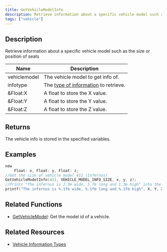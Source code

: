 ```yaml
---
title: GetVehicleModelInfo
description: Retrieve information about a specific vehicle model such as the size or position of seats.
tags: ["vehicle"]
---
```


## Description

Retrieve information about a specific vehicle model such as the size or position of seats

| Name         | Description                          											|
| ------------ | ------------------------------------------------------------------------------ |
| vehiclemodel | The vehicle model to get info of.    											|
| infotype     | The [type of information](../resources/vehicleinformationtypes) to retrieve.	|
| &Float:X     | A float to store the X value.        											|
| &Float:Y     | A float to store the Y value.        											|
| &Float:Z     | A float to store the Z value.        											|

## Returns

The vehicle info is stored in the specified variables.

## Examples

```c
new
	Float: x, Float: y, Float: z;
//Get the size of vehicle model 411 (Infernus)
GetVehicleModelInfo(411, VEHICLE_MODEL_INFO_SIZE, x, y, z);
//Prints "The infernus is 2.3m wide, 5.7m long and 1.3m high" into the console
printf("The infernus is %.1fm wide, %.1fm long and %.1fm high", X, Y, Z);
```

## Related Functions

- [GetVehicleModel](GetVehicleModel): Get the model id of a vehicle.

## Related Resources

- [Vehicle Information Types](../resources/vehicleinformationtypes)
